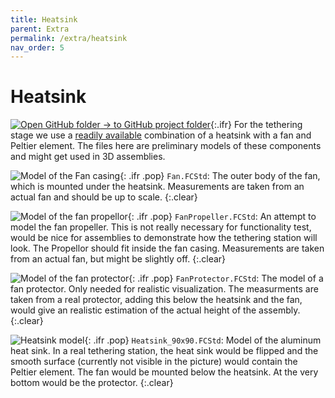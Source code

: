 ```yaml
---
title: Heatsink
parent: Extra
permalink: /extra/heatsink
nav_order: 5
---
```


# Heatsink

[![Open GitHub folder]({{"/assets/img/GitHub-Mark-32px.png"|relative_url}}) → to GitHub project folder](https://github.com/reiserlab/Component-Design/tree/main/Extra/Heatsink){:.ifr}
For the tethering stage we use a [readily available](https://www.adafruit.com/product/1335) combination of a heatsink with a fan and Peltier element. The files here are preliminary models of these components and might get used in 3D assemblies.

![Model of the Fan casing]({{"/assets/img/Extra/Heatsink/Fan.png"|relative_url}}){: .ifr .pop}
`Fan.FCStd`: The outer body of the fan, which is mounted under the heatsink. Measurements are taken from an actual fan and should be up to scale.
{:.clear}

![Model of the fan propellor]({{"/assets/img/Extra/Heatsink/FanPropeller.png"|relative_url}}){: .ifr .pop}
`FanPropeller.FCStd`: An attempt to model the fan propeller. This is not really necessary for functionality test, would be nice for assemblies to demonstrate how the tethering station will look. The Propellor should fit inside the fan casing. Measurements are taken from an actual fan, but might be slightly off.
{:.clear}

![Model of the fan protector]({{"/assets/img/Extra/Heatsink/FanProtector.png"|relative_url}}){: .ifr .pop}
`FanProtector.FCStd`: The model of a fan protector. Only needed for realistic visualization. The measurments are taken from a real protector, adding this below the heatsink and the fan, would give an realistic estimation of the actual height of the assembly. 
{:.clear}

![Heatsink model]({{"/assets/img/Extra/Heatsink/Heatsink_90x90.png"|relative_url}}){: .ifr .pop}
`Heatsink_90x90.FCStd`: Model of the aluminum heat sink. In a real tethering station, the heat sink would be flipped and the smooth surface (currently not visible in the picture) would contain the Peltier element. The fan would be mounted below the heatsink. At the very bottom would be the protector.
{:.clear}
